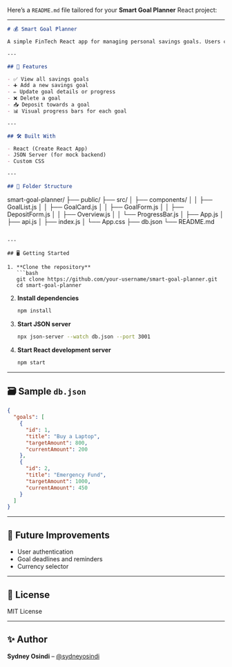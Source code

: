 Here’s a `README.md` file tailored for your **Smart Goal Planner** React project:

---

```markdown
# 💰 Smart Goal Planner

A simple FinTech React app for managing personal savings goals. Users can view, add, update, and delete their financial goals while tracking progress.

---

## 🚀 Features

- ✅ View all savings goals
- ➕ Add a new savings goal
- ✏️ Update goal details or progress
- ❌ Delete a goal
- 📥 Deposit towards a goal
- 📊 Visual progress bars for each goal

---

## 🛠 Built With

- React (Create React App)
- JSON Server (for mock backend)
- Custom CSS

---

## 📁 Folder Structure

```

smart-goal-planner/
├── public/
├── src/
│   ├── components/
│   │   ├── GoalList.js
│   │   ├── GoalCard.js
│   │   ├── GoalForm.js
│   │   ├── DepositForm.js
│   │   ├── Overview\.js
│   │   └── ProgressBar.js
│   ├── App.js
│   ├── api.js
│   ├── index.js
│   └── App.css
├── db.json
└── README.md

````

---

## 🖥️ Getting Started

1. **Clone the repository**
   ```bash
   git clone https://github.com/your-username/smart-goal-planner.git
   cd smart-goal-planner
````

2. **Install dependencies**

   ```bash
   npm install
   ```

3. **Start JSON server**

   ```bash
   npx json-server --watch db.json --port 3001
   ```

4. **Start React development server**

   ```bash
   npm start
   ```

---

## 🗃️ Sample `db.json`

```json
{
  "goals": [
    {
      "id": 1,
      "title": "Buy a Laptop",
      "targetAmount": 800,
      "currentAmount": 200
    },
    {
      "id": 2,
      "title": "Emergency Fund",
      "targetAmount": 1000,
      "currentAmount": 450
    }
  ]
}
```

---

## 🧠 Future Improvements

* User authentication
* Goal deadlines and reminders
* Currency selector

---

## 📄 License

MIT License

---

## ✨ Author

**Sydney Osindi** – [@sydneyosindi](https://github.com/sydneyosindi)

